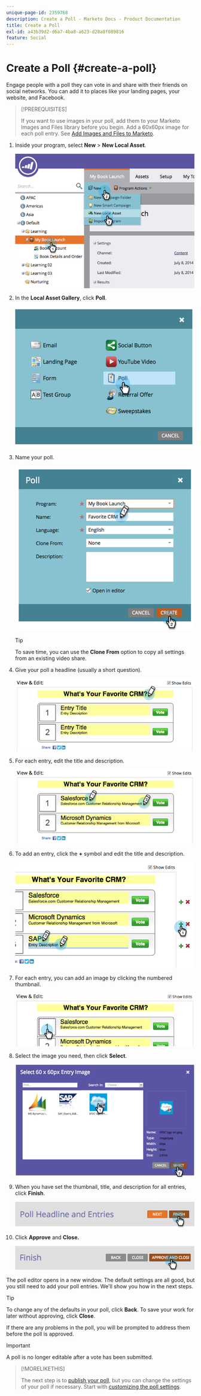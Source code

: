 ```yaml
---
unique-page-id: 2359768
description: Create a Poll - Marketo Docs - Product Documentation
title: Create a Poll
exl-id: a43b39d2-d6a7-4ba8-a623-d28a8f089816
feature: Social
---
```

# Create a Poll {#create-a-poll}

Engage people with a poll they can vote in and share with their friends on social networks. You can add it to places like your landing pages, your website, and Facebook.

>[!PREREQUISITES]
>
>If you want to use images in your poll, add them to your Marketo Images and Files library before you begin. Add a 60x60px image for each poll entry. See [Add Images and Files to Marketo](/help/marketo/product-docs/demand-generation/images-and-files/add-images-and-files-to-marketo.md).

1. Inside your program, select **New** > **New Local Asset**.

   ![](assets/image2014-9-18-18-3a18-3a41.png)

1. In the **Local Asset Gallery**, click **Poll**.

   ![](assets/image2014-9-18-18-3a18-3a47.png)

1. Name your poll.

   ![](assets/image2014-9-18-18-3a18-3a55.png)

   >[!TIP]
   >
   >To save time, you can use the **Clone From** option to copy all settings from an existing video share.

1. Give your poll a headline (usually a short question).

   ![](assets/image2014-9-18-18-3a19-3a14.png)

1. For each entry, edit the title and description.

   ![](assets/image2014-9-18-18-3a19-3a23.png)

1. To add an entry, click the **+** symbol and edit the title and description.

   ![](assets/image2014-9-18-18-3a19-3a30.png)

1. For each entry, you can add an image by clicking the numbered thumbnail.

   ![](assets/image2014-9-18-18-3a19-3a37.png)

1. Select the image you need, then click **Select**.

   ![](assets/image2014-9-18-18-3a19-3a44.png)

1. When you have set the thumbnail, title, and description for all entries, click **Finish**.

   ![](assets/image2014-9-18-18-3a19-3a50.png)

1. Click **Approve** and **Close.**

   ![](assets/image2014-9-18-18-3a19-3a57.png)

The poll editor opens in a new window. The default settings are all good, but you still need to add your poll entries. We'll show you how in the next steps.

>[!TIP]
>
>To change any of the defaults in your poll, click **Back**. To save your work for later without approving, click **Close**.

If there are any problems in the poll, you will be prompted to address them before the poll is approved.

>[!IMPORTANT]
>
>A poll is no longer editable after a vote has been submitted.

>[!MORELIKETHIS]
>
>The next step is to [publish your poll](/help/marketo/product-docs/demand-generation/social/creating-a-poll/publish-a-poll.md), but you can change the settings of your poll if necessary. Start with [customizing the poll settings](/help/marketo/product-docs/demand-generation/social/creating-a-poll/customize-poll-settings.md).
